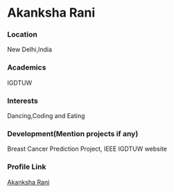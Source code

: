 # Akanksha Rani

### Location

New Delhi,India

### Academics

IGDTUW

### Interests

Dancing,Coding and Eating

### Development(Mention projects if any)

Breast Cancer Prediction Project, IEEE IGDTUW website

### Profile Link

[Akanksha Rani](https://github.com/AkankshaAI)
